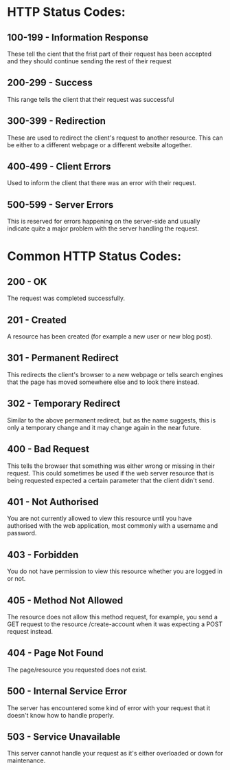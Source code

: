 # HTTP Status Codes:
## 100-199 - Information Response
These tell the cient that the frist part of their request has been accepted and they should continue sending the rest of their request

## 200-299 - Success
This range tells the client that their request was successful

## 300-399 - Redirection
These are used to redirect the client's request to another resource. This can be either to a different webpage or a different website altogether.

## 400-499 - Client Errors
Used to inform the client that there was an error with their request.

## 500-599 - Server Errors
This is reserved for errors happening on the server-side and usually indicate quite a major problem with the server handling the request.

# Common HTTP Status Codes:
## 200 - OK
The request was completed successfully.

## 201 - Created
A resource has been created (for example a new user or new blog post).

## 301 - Permanent Redirect
This redirects the client's browser to a new webpage or tells search engines that the page has moved somewhere else and to look there instead.

## 302 - Temporary Redirect
Similar to the above permanent redirect, but as the name suggests, this is only a temporary change and it may change again in the near future.

## 400 - Bad Request
This tells the browser that something was either wrong or missing in their request. This could sometimes be used if the web server resource that is being requested expected a certain parameter that the client didn't send.

## 401 - Not Authorised
You are not currently allowed to view this resource until you have authorised with the web application, most commonly with a username and password.

## 403 - Forbidden
You do not have permission to view this resource whether you are logged in or not.

## 405 - Method Not Allowed
The resource does not allow this method request, for example, you send a GET request to the resource /create-account when it was expecting a POST request instead.

## 404 - Page Not Found
The page/resource you requested does not exist.

## 500 - Internal Service Error
The server has encountered some kind of error with your request that it doesn't know how to handle properly.

## 503 - Service Unavailable
This server cannot handle your request as it's either overloaded or down for maintenance.